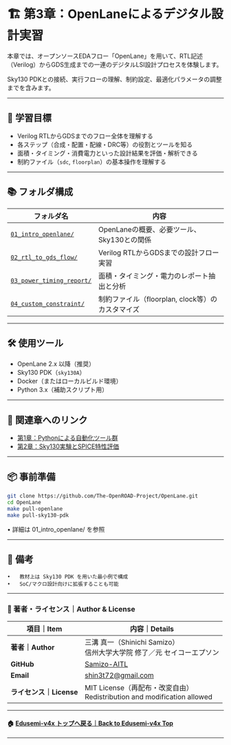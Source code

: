 # 🏗️ 第3章：OpenLaneによるデジタル設計実習

本章では、オープンソースEDAフロー「OpenLane」を用いて、RTL記述（Verilog）からGDS生成までの一連のデジタルLSI設計プロセスを体験します。

Sky130 PDKとの接続、実行フローの理解、制約設定、最適化パラメータの調整までを含みます。

---

## 🎯 学習目標

- Verilog RTLからGDSまでのフロー全体を理解する
- 各ステップ（合成・配置・配線・DRC等）の役割とツールを知る
- 面積・タイミング・消費電力といった設計結果を評価・解析できる
- 制約ファイル（`sdc`, `floorplan`）の基本操作を理解する

---

## 📚 フォルダ構成

| フォルダ名 | 内容 |
|-----------|------|
| [`01_intro_openlane/`](01_intro_openlane/README.md) | OpenLaneの概要、必要ツール、Sky130との関係 |
| [`02_rtl_to_gds_flow/`](02_rtl_to_gds_flow/README.md) | Verilog RTLからGDSまでの設計フロー実習 |
| [`03_power_timing_report/`](03_power_timing_report/README.md) | 面積・タイミング・電力のレポート抽出と分析 |
| [`04_custom_constraint/`](04_custom_constraint/README.md) | 制約ファイル（floorplan, clock等）のカスタマイズ |

---

## 🛠️ 使用ツール

- OpenLane 2.x 以降（推奨）
- Sky130 PDK（`sky130A`）
- Docker（またはローカルビルド環境）
- Python 3.x（補助スクリプト用）

---

## 🔗 関連章へのリンク

- [第1章：Pythonによる自動化ツール群](../e_chapter1_python_automation_tools/README.md)
- [第2章：Sky130実験とSPICE特性評価](../e_chapter2_sky130_experiments/README.md)

---

## 📦 事前準備

```bash
git clone https://github.com/The-OpenROAD-Project/OpenLane.git
cd OpenLane
make pull-openlane
make pull-sky130-pdk
```

•	詳細は 01_intro_openlane/ を参照

---

## 📝 備考
	•	教材上は Sky130 PDK を用いた最小例で構成
	•	SoC/マクロ設計向けに拡張することも可能

---

### 👤 著者・ライセンス｜Author & License

| 項目｜Item | 内容｜Details |
|------------|----------------------------|
| **著者｜Author** | 三溝 真一（Shinichi Samizo）<br>信州大学大学院 修了／元 セイコーエプソン |
| **GitHub** | [Samizo-AITL](https://github.com/Samizo-AITL) |
| **Email** | [shin3t72@gmail.com](mailto:shin3t72@gmail.com) |
| **ライセンス｜License** | MIT License（再配布・改変自由）<br>Redistribution and modification allowed |

---

#### 🏠 [Edusemi-v4x トップへ戻る｜Back to Edusemi-v4x Top](../README.md)

---
